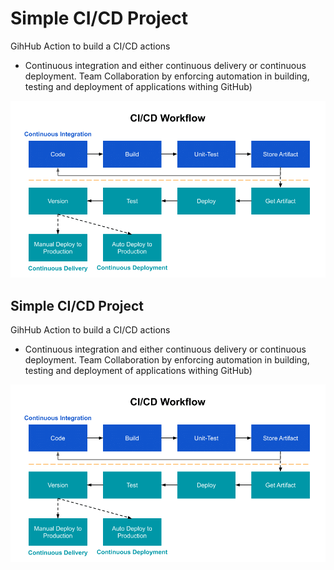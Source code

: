 # Simple CI/CD Project


GihHub Action to build a CI/CD actions
* Continuous integration and either continuous delivery or continuous deployment. Team Collaboration by enforcing automation in building, testing and deployment of applications withing GitHub)



![CI_CD_worflow](CI_CD_worflow.png)





## Simple CI/CD Project


GihHub Action to build a CI/CD actions
* Continuous integration and either continuous delivery or continuous deployment. Team Collaboration by enforcing automation in building, testing and deployment of applications withing GitHub)



![CI_CD_worflow](CI_CD_worflow.png)









